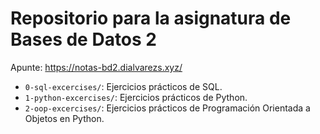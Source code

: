 # Repositorio para la asignatura de Bases de Datos 2

Apunte: https://notas-bd2.dialvarezs.xyz/

- `0-sql-excercises/`: Ejercicios prácticos de SQL.
- `1-python-excercises/`: Ejercicios prácticos de Python.
- `2-oop-excercises/`: Ejercicios prácticos de Programación Orientada a Objetos en Python.